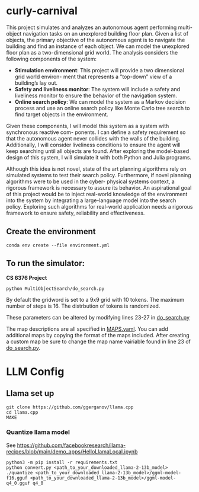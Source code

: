 # curly-carnival

This project simulates and analyzes an autonomous agent performing multi-object navigation tasks on an unexplored building floor plan. Given a list of objects, the primary objective of the autonomous agent is to navigate the building and find an instance of each object. We can model the unexplored floor plan as a two-dimensional grid world. The analysis considers the following components of the system:

 - **Stimulation environment**: This project will provide a two dimensional grid world environ- ment that represents a ”top-down” view of a building’s lay out.
 - **Safety and liveliness monitor**: The system will include a safety and liveliness monitor to ensure the behavior of the navigation system.
 - **Online search policy**: We can model the system as a Markov decision process and use an online search policy like Monte Carlo tree search to find target objects in the environment.


Given these components, I will model this system as a system with synchronous reactive com- ponents. I can define a safety requirement so that the autonomous agent never collides with the walls of the building. Additionally, I will consider liveliness conditions to ensure the agent will keep searching until all objects are found. After exploring the model-based design of this system, I will simulate it with both Python and Julia programs.

Although this idea is not novel, state of the art planning algorithms rely on simulated systems to test their search policy. Furthermore, if novel planning algorithms were to be used in the cyber- physical systems context, a rigorous framework is necessary to assure its behavior. An aspirational goal of this project would be to inject real-world knowledge of the environment into the system by integrating a large-language model into the search policy. Exploring such algorithms for real-world application needs a rigorous framework to ensure safety, reliability and effectiveness.

## Create the environment

```{bash}
conda env create --file environment.yml
```

## To run the simulator:

**CS 6376 Project**

```{bash}
python MultiObjectSearch/do_search.py
```

By default the gridword is set to a 9x9 grid with 10 tokens. The maximum number of steps is 16. The distrbution of tokens is randomized.

These parameters can be altered by modifying lines 23-27 in [do_search.py](MultiObjectSearch/do_search.py)

The map descriptions are all specified in [MAPS.yaml](MultiObjectSearch/MAPS.yaml). You can add additional maps by copying the format of the maps included. After creating a custom map be sure to change the map name vairiable found in line 23 of [do_search.py](MultiObjectSearch/do_search.py).




# LLM Config 

## Llama set up

```
git clone https://github.com/ggerganov/llama.cpp
cd llama.cpp
MAKE 
```

### Quantize llama model

See https://github.com/facebookresearch/llama-recipes/blob/main/demo_apps/HelloLlamaLocal.ipynb

```
python3 -m pip install -r requirements.txt
python convert.py <path_to_your_downloaded_llama-2-13b_model>
./quantize <path_to_your_downloaded_llama-2-13b_model>/ggml-model-f16.gguf <path_to_your_downloaded_llama-2-13b_model>/ggml-model-q4_0.gguf q4_0
```